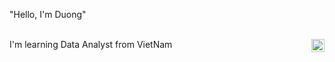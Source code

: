 "Hello, I'm Duong"

<br />
I'm learning Data Analyst from VietNam

<a href="https://www.facebook.com/nduong18/">
  <img align="right" alt="Ngoc Duong | Facebook" width="21px" src="https://upload.wikimedia.org/wikipedia/commons/b/b9/2023_Facebook_icon.svg" />
</a>
